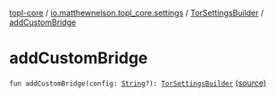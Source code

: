 [topl-core](../../index.md) / [io.matthewnelson.topl_core.settings](../index.md) / [TorSettingsBuilder](index.md) / [addCustomBridge](./add-custom-bridge.md)

# addCustomBridge

`fun addCustomBridge(config: `[`String`](https://kotlinlang.org/api/latest/jvm/stdlib/kotlin/-string/index.html)`?): `[`TorSettingsBuilder`](index.md) [(source)](https://github.com/05nelsonm/TorOnionProxyLibrary-Android/blob/master/topl-core/src/main/java/io/matthewnelson/topl_core/settings/TorSettingsBuilder.kt#L171)